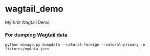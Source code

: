 # wagtail_demo
My first Wagtail Demo

### For dumping Wagtail data

```
python manage.py dumpdata --natural-foreign --natural-primary -o fixtures/mydata.json
```

